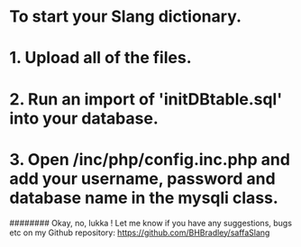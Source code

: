 # To start your Slang dictionary.
# 1. Upload all of the files.
# 2. Run an import of 'initDBtable.sql' into your database.
# 3. Open /inc/php/config.inc.php and add your username, password and database name in the mysqli class.
######## Okay, no, lukka ! Let me know if you have any suggestions, bugs etc on my Github repository: https://github.com/BHBradley/saffaSlang
